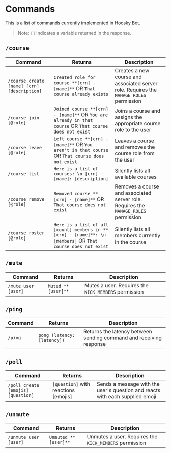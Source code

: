 # Commands

This is a list of commands currently implemented in Hoosky Bot.

> Note: `[]` indicates a variable returned in the response.

## `/course`

| Command                                     | Returns                                                                                                     | Description                                                                             |
| ------------------------------------------- | ----------------------------------------------------------------------------------------------------------- | --------------------------------------------------------------------------------------- |
| `/course create [name] [crn] [description]` | `Created role for course **[crn] - [name]**` OR `That course already exists`                                | Creates a new course and associated server role. Requires the `MANAGE_ROLES` permission |
| `/course join [@role]`                      | `Joined course **[crn] - [name]**` OR `You are already in that course` OR `That course does not exist`      | Joins a course and assigns the appropriate course role to the user                      |
| `/course leave [@role]`                     | `Left course **[crn] - [name]**` OR `You aren't in that course` OR `That course does not exist`             | Leaves a course and removes the course role from the user                               |
| `/course list`                              | `Here is a list of courses: \n [crn] - [name]: [description]`                                               | Silently lists all available courses                                                    |
| `/course remove [@role]`                    | `Removed course **[crn] - [name]**` OR `That course does not exist`                                         | Removes a course and associated server role. Requires the `MANAGE_ROLES` permission     |
| `/course roster [@role]`                    | `Here is a list of all [count] members in **[crn] - [name]**: \n [members]` OR `That course does not exist` | Silently lists all members currently in the course                                      |

## `/mute`

| Command             | Returns            | Description                                          |
| ------------------- | ------------------ | ---------------------------------------------------- |
| `/mute user [user]` | `Muted **[user]**` | Mutes a user. Requires the `KICK_MEMBERS` permission |

## `/ping`

| Command | Returns                     | Description                                                        |
| ------- | --------------------------- | ------------------------------------------------------------------ |
| `/ping` | `pong (latency: [latency])` | Returns the latency between sending command and receiving response |

## `/poll`

| Command                            | Returns                              | Description                                                                  |
| ---------------------------------- | ------------------------------------ | ---------------------------------------------------------------------------- |
| `/poll create [emojis] [question]` | `[question]` with reactions [emojis] | Sends a message with the user's question and reacts with each supplied emoji |

## `/unmute`

| Command               | Returns              | Description                                            |
| --------------------- | -------------------- | ------------------------------------------------------ |
| `/unmute user [user]` | `Unmuted **[user]**` | Unmutes a user. Requires the `KICK_MEMBERS` permission |
